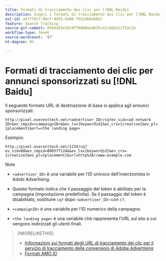 ```yaml
---
title: Formati di tracciamento dei clic per [!DNL Baidu]
description: Scopri i formati di tracciamento dei clic per [!DNL Baidu] account.
exl-id: a57ff0cf-0bcf-4d55-9a86-7551db8a08e7
feature: Search Tracking
source-git-commit: 05b9a55e19c9f76060eedb35c41cdd2e11753c24
workflow-type: tm+mt
source-wordcount: '97'
ht-degree: 0%

---
```


# Formati di tracciamento dei clic per annunci sponsorizzati su [!DNL Baidu]

Il seguente formato URL di destinazione di base si applica agli annunci sponsorizzati:

`http://pixel.everesttech.net/<advertiser_ID>/cq?ev_sid=<ad network ID>&ev_cmpid=<campaignID>&&ev_lx={keywordid}&ev_crx={creative}&ev_pl={placement}&url=<the landing page>`

Esempio:

`http://pixel.everesttech.net/1234/cq?ev_sid=88&ev_cmpid=800577124&&ev_lx={keywordid}&ev_crx={creative}&ev_pl={placement}&url=http%3A//www.example.com`

>[!NOTE]
>
>* `<advertiser_ID>` è una variabile per l’ID univoco dell’inserzionista in Adobi Advertising.
>
>* Questo formato indica che il passaggio del token è abilitato per la campagna (impostazione predefinita). Se il passaggio del token è disabilitato, sostituire `cq?` dopo `<advertiser_ID>` con `c?`.
>
>* `<campaignID>` è una variabile per l’ID numerico della campagna.
>
>* `<the landing page>` è una variabile che rappresenta l’URL sul sito a cui vengono indirizzati gli utenti finali.

>[!MORELIKETHIS]
>
>* [Informazioni sui formati degli URL di tracciamento dei clic per il servizio di tracciamento delle conversioni di Adobe Advertising](formats-click-tracking-about.md)
>* [Formati AMO ID](/help/integrations/analytics/ids.md#amo-id-formats)
